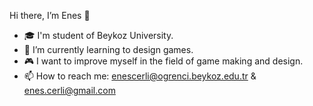 Hi there, I’m Enes 👋
- 🎓 I'm student of Beykoz University.
- 🌱 I’m currently learning to design games.
- 🎮 I want to improve myself in the field of game making and design.
- 📫 How to reach me: enescerli@ogrenci.beykoz.edu.tr & enes.cerli@gmail.com
<!---
enescerli/enescerli is a ✨ special ✨ repository because its `README.md` (this file) appears on your GitHub profile.
You can click the Preview link to take a look at your changes.
--->

